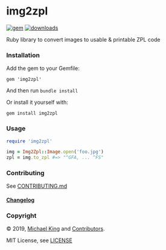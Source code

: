 # img2zpl

[![gem](https://img.shields.io/gem/v/img2zpl)](https://rubygems.org/gems/img2zpl)
[![downloads](https://img.shields.io/gem/dt/img2zpl?color=brightgreen)](https://rubygems.org/gems/img2zpl)

Ruby library to convert images to usable &amp; printable ZPL code

### Installation

Add the gem to your Gemfile:
```
gem 'img2zpl'
```
And then run `bundle install`

Or install it yourself with:
```
gem install img2zpl
```

### Usage

```ruby
require 'img2zpl'

img = Img2Zpl::Image.open('foo.jpg')
zpl = img.to_zpl #=> "^GFA, ... ^FS"
```

### Contributing

See [CONTRIBUTING.md](CONTRIBUTING.md)

#### [Changelog](CHANGELOG.md)

### Copyright

&copy; 2019, [Michael King](https://twitter.com/_mtking2) and [Contributors](CHANGELOG.md).

MIT License, see [LICENSE](https://github.com/mtking2/img2zpl/blob/master/LICENSE)
